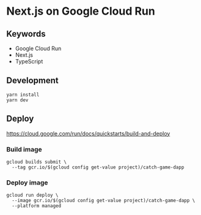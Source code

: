 # Next.js on Google Cloud Run

## Keywords

- Google Cloud Run
- Next.js
- TypeScript

## Development

```
yarn install
yarn dev
```

## Deploy

https://cloud.google.com/run/docs/quickstarts/build-and-deploy

### Build image

```
gcloud builds submit \
  --tag gcr.io/$(gcloud config get-value project)/catch-game-dapp
```

### Deploy image

```
gcloud run deploy \
  --image gcr.io/$(gcloud config get-value project)/catch-game-dapp \
  --platform managed
```
